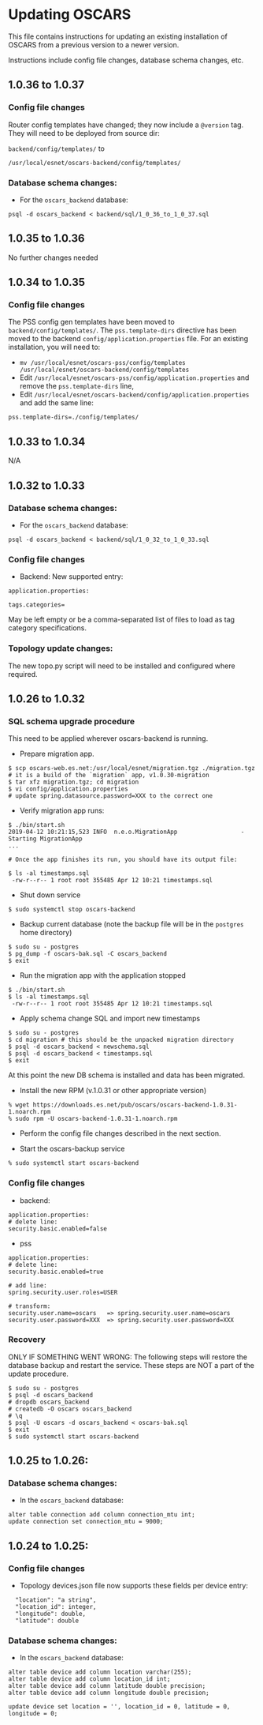# Updating OSCARS
This file contains instructions for updating an existing installation of OSCARS from a previous version to a newer version. 

Instructions include config file changes, database schema changes, etc.

## 1.0.36 to 1.0.37

### Config file changes
Router config templates have changed; they now include a `@version` tag. 
They will need to be deployed from source dir:

`backend/config/templates/` to

`/usr/local/esnet/oscars-backend/config/templates/`

### Database schema changes:
- For the `oscars_backend` database:

```
psql -d oscars_backend < backend/sql/1_0_36_to_1_0_37.sql
```

## 1.0.35 to 1.0.36
No further changes needed

## 1.0.34 to 1.0.35

### Config file changes
The PSS config gen templates have been moved to `backend/config/templates/`.
The  `pss.template-dirs` directive has been moved to the backend `config/application.properties` file.
For an existing installation, you will need to:
* `mv /usr/local/esnet/oscars-pss/config/templates /usr/local/esnet/oscars-backend/config/templates`
*  Edit `/usr/local/esnet/oscars-pss/config/application.properties` and remove the `pss.template-dirs` line,
*  Edit `/usr/local/esnet/oscars-backend/config/application.properties` and add the same line:
```
pss.template-dirs=./config/templates/
```


## 1.0.33 to 1.0.34
N/A

## 1.0.32 to 1.0.33

### Database schema changes:

- For the `oscars_backend` database:

```
psql -d oscars_backend < backend/sql/1_0_32_to_1_0_33.sql
```

### Config file changes
- Backend:
New supported entry:
```
application.properties:

tags.categories=
```

May be left empty or be a comma-separated list of files to load as tag category specifications.


### Topology update changes:
The new topo.py script will need to be installed and configured where required.


## 1.0.26 to 1.0.32


### SQL schema upgrade procedure
This need to be applied wherever oscars-backend is running.
* Prepare migration app.
```
$ scp oscars-web.es.net:/usr/local/esnet/migration.tgz ./migration.tgz
# it is a build of the `migration` app, v1.0.30-migration
$ tar xfz migration.tgz; cd migration
$ vi config/application.properties
# update spring.datasource.password=XXX to the correct one
```
* Verify migration app runs:
```
$ ./bin/start.sh
2019-04-12 10:21:15,523 INFO  n.e.o.MigrationApp                  - Starting MigrationApp
...

# Once the app finishes its run, you should have its output file:

$ ls -al timestamps.sql
 -rw-r--r-- 1 root root 355485 Apr 12 10:21 timestamps.sql
```
* Shut down service
```
$ sudo systemctl stop oscars-backend
```
* Backup current database (note the backup file will be in the `postgres` home directory)
```
$ sudo su - postgres
$ pg_dump -f oscars-bak.sql -C oscars_backend
$ exit
```
* Run the migration app with the application stopped
```
$ ./bin/start.sh
$ ls -al timestamps.sql
 -rw-r--r-- 1 root root 355485 Apr 12 10:21 timestamps.sql

```
* Apply schema change SQL and import new timestamps 
```
$ sudo su - postgres
$ cd migration # this should be the unpacked migration directory
$ psql -d oscars_backend < newschema.sql
$ psql -d oscars_backend < timestamps.sql
$ exit
```
At this point the new DB schema is installed and data has been migrated.

* Install the new RPM (v.1.0.31 or other appropriate version) 
```
% wget https://downloads.es.net/pub/oscars/oscars-backend-1.0.31-1.noarch.rpm
% sudo rpm -U oscars-backend-1.0.31-1.noarch.rpm
```

* Perform the config file changes described in the next section.

* Start the oscars-backup service 
```
% sudo systemctl start oscars-backend
```

### Config file changes
- backend:
```
application.properties:
# delete line:
security.basic.enabled=false

```
- pss
```
application.properties:
# delete line:
security.basic.enabled=true

# add line:
spring.security.user.roles=USER

# transform:
security.user.name=oscars   => spring.security.user.name=oscars
security.user.password=XXX  => spring.security.user.password=XXX

```

### Recovery
ONLY IF SOMETHING WENT WRONG: The following steps will restore the
database backup and restart the service.  These steps are NOT a part
of the update procedure.
```
$ sudo su - postgres
$ psql -d oscars_backend
# dropdb oscars_backend
# createdb -O oscars oscars_backend
# \q
$ psql -U oscars -d oscars_backend < oscars-bak.sql
$ exit
$ sudo systemctl start oscars-backend
```

## 1.0.25 to 1.0.26:

### Database schema changes:

- In the `oscars_backend` database:

```
alter table connection add column connection_mtu int;
update connection set connection_mtu = 9000;
```


## 1.0.24 to 1.0.25:

### Config file changes

- Topology devices.json file now supports these fields per device entry:

```
  "location": "a string",
  "location_id": integer,
  "longitude": double,
  "latitude": double
```

### Database schema changes:

- In the `oscars_backend` database:

```
alter table device add column location varchar(255);
alter table device add column location_id int;
alter table device add column latitude double precision;
alter table device add column longitude double precision;

update device set location = '', location_id = 0, latitude = 0, longitude = 0;
```
